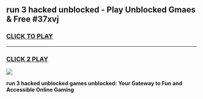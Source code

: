
## run 3 hacked unblocked - Play Unblocked Gmaes & Free #37xvj
<h3>
<a href="https://news.freeplayer.one?title=run_3_hacked_unblocked&ref=03M">CLICK TO PLAY</a></h3>
<hr>

<h3>
<a href="https://news.freeplayer.one?title=run_3_hacked_unblocked&ref=03M">CLICK 2 PLAY</a>
  
</h3>

<a href="https://news.freeplayer.one?title=run_3_hacked_unblocked&ref=03M"><img src="https://clearcache.store/games.png"></a>


**run 3 hacked unblocked games unblocked: Your Gateway to Fun and Accessible Online Gaming**
